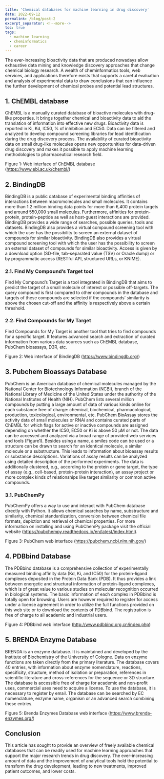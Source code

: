 ```yaml
---
title: 'Chemical databases for machine learning in drug discovery'
date: 2022-09-12
permalink: /blog/post-2
excerpt_separator: <!--more-->
toc: true
tags:
  - machine learning
  - cheminformatics
  - career
---
```


The ever-increasing bioactivity data that are produced nowadays allow exhaustive data mining and knowledge discovery approaches that change chemical biology research. 
A wealth of cheminformatics tools, web services, and applications therefore exists that supports a careful evaluation and analysis of experimental data to draw conclusions that can influence the further development of chemical probes and potential lead structures.
<!--more-->

## 1.	ChEMBL database
ChEMBL is a manually curated database of bioactive molecules with drug-like properties. It brings together chemical and bioactivity data to aid the translation of information into effective new drugs.
Bioactivity data is reported in Ki, Kd, IC50, % of inhibition and EC50. Data can be filtered and analyzed to develop compound screening libraries for lead identification during the drug discovery process. 
The availability of curated bioactivity data on small drug-like molecules opens new opportunities for data-driven drug discovery and makes it possible to apply machine learning methodologies to pharmaceutical research field.

 
Figure 1: Web interface of ChEMBL database (https://www.ebi.ac.uk/chembl/)

## 2. BindingDB 
BindingDB is a public database of experimental binding affinities of interactions between macromolecules and small molecules. It contains more than 1.2 million binding data points for more than 6,400 protein targets and around 550,000 small molecules. Furthermore, affinities for protein-protein, protein-peptide as well as host-guest interactions are provided. 
BindingDB provides a wide range of searches, possible queries, tools and datasets.
BindingDB also provides a virtual compound screening tool with which the user has the possibility to screen an external dataset of compounds for similar bioactivity. 
BindingDB also provides a virtual compound screening tool with which the user has the possibility to screen an external dataset of compounds for similar bioactivity. Access is given by a download option (SD-file, tab-separated value (TSV) or Oracle dump) or by programmatic access (RESTful API, structured URLs, or KNIME).

### 2.1.	Find My Compound’s Target tool
Find My Compound’s Target is a tool integrated in BindingDB that aims to predict the target of a small molecule of interest or possible off-targets. The query compound is first compared to other compounds in the database and targets of these compounds are selected if the compounds’ similarity is above the chosen cut-off and the affinity is respectively above a certain threshold.
### 2.2.	Find Compounds for My Target
Find Compounds for My Target is another tool that tries to find compounds for a specific target. It features advanced search and extraction of curated information from various data sources such as ChEMBL database, PubChem bioassays, D3R, etc. 

  
Figure 2: Web interface of BindingDB (https://www.bindingdb.org/)


## 3.	Pubchem Bioassays Database
PubChem is an American database of chemical molecules managed by the National Center for Biotechnology Information (NCBI), branch of the National Library of Medicine of the United States under the authority of the National Institutes of Health (NIH).
PubChem lists several million compounds by putting a large amount of data of various kinds online for each substance free of charge: chemical, biochemical, pharmacological, production, toxicological, environmental, etc.
PubChem BioAssay stores the activity data of small molecules or RNAi and contains curated parts of ChEMBL for which flags for active or inactive compounds are assigned depending on whether the IC50, EC50 or Ki is above 50 μM or not. The data can be accessed and analyzed via a broad range of provided web services and tools (Figure1). Besides using a name, a smiles code can be used or a structure can be drawn to search for an identical molecule, a similar molecule or a substructure. This
leads to information about bioassay results or substance descriptions. Variations of assay results can be analyzed using detailed description of the performed experiments. The data is additionally clustered, e.g., according to the protein or gene target, the type of assay (e.g., cell-based, protein-protein interaction), an assay project or more complex kinds of relationships like target similarity or common active compounds. 

### 3.1.	PubChemPy
PubChemPy offers a way to use and interact with PubChem database directly with Python. It allows chemical searches by name, substructure and similarity, chemical standardization, conversion between chemical file formats, depiction and retrieval of chemical properties. For more information on installing and using PubChemPy package visit the official website (https://pubchempy.readthedocs.io/en/latest/index.html).

 
Figure 3: PubChem web interface (https://pubchem.ncbi.nlm.nih.gov/)
## 4.	PDBbind Database
The PDBbind database is a comprehensive collection of experimentally measured binding affinity data (Kd, Ki, and IC50) for the protein-ligand complexes deposited in the Protein Data Bank (PDB). It thus provides a link between energetic and structural information of protein-ligand complexes, which is of great value to various studies on molecular recognition occurred in biological systems.
The basic information of each complex in PDBbind is totally open for browsing. Users are however required to register for access under a license agreement in order to utilize the full functions provided on this web site or to download the contents of PDBbind. The registration is free of charge to all academic and industrial users.
 
Figure 4: PDBbind web interface (http://www.pdbbind.org.cn/index.php) 




## 5.	BRENDA Enzyme Database
BRENDA is an enzyme database. It is maintained and developed by the Institute of Biochemistry of the University of Cologne. Data on enzyme functions are taken directly from the primary literature. The database covers 40 entries, with information about enzyme nomenclature, reactions, specificity, structure, method of isolation or preparation, references in scientific literature and cross-references for the sequence or 3D structure.
The database is accessible free of charge for academic and non-profit uses, commercial uses need to acquire a license. To use the database, it is necessary to register by email. The database can be searched by EC nomenclature, enzyme name, organism or an advanced search combining these entries.
 
Figure 5: Brenda Enzymes Database web interface (https://www.brenda-enzymes.org/)

## Conclusion
This article has sought to provide an overview of freely available chemical databases that can be readily used for machine learning approaches that support the major research trends in drug discovery. The ever-increasing amount of data and the improvement of analytical tools hold the potential to transform the drug development, leading to new treatments, improved patient outcomes, and lower costs.
